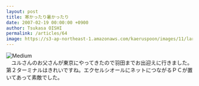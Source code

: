 ```yaml
---
layout: post
title: 寒かったり暑かったり
date: 2007-02-19 00:00:00 +0900
author: Tsukasa OISHI
permalink: /articles/64
image: https://s3-ap-northeast-1.amazonaws.com/kaeruspoon/images/11/large.jpg?1300871611
---
```



![Medium](https://s3-ap-northeast-1.amazonaws.com/kaeruspoon/images/11/medium.jpg?1300871611)  
　ユルさんのお父さんが東京にやってきたので羽田までお出迎えに行きました。第２ターミナルはきれいですね。エクセルシオールにネットにつながるＰＣが置いてあって素敵でした。  

